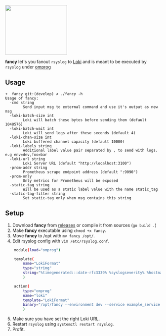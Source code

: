 <img src="https://user-images.githubusercontent.com/20154956/67162203-297e5300-f362-11e9-899b-4644d3084a02.png" width="200" height="160">

**fancy** let's you fanout `rsyslog` to [Loki](https://github.com/grafana/loki) and is meant to be executed by `rsyslog` under
[omprog](http://www.rsyslog.com/doc/master/configuration/modules/omprog.html)

## Usage

```
➜  fancy git:(develop) ✗ ./fancy -h                                                                                                  
Usage of fancy:
  -cmd string
        Send input msg to external command and use it's output as new msg
  -loki-batch-size int
        Loki will batch these bytes before sending them (default 1048576)
  -loki-batch-wait int
        Loki will send logs after these seconds (default 4)
  -loki-chan-size int
        Loki buffered channel capacity (default 10000)
  -loki-labels string
        Additional label value pair separated by , to send with logs. e.g env=dev,foo=bar
  -loki-url string
        Loki Server URL (default "http://localhost:3100")
  -prom-addr string
        Prometheus scrape endpoint address (default ":9090")
  -prom-only
        Only metrics for Prometheus will be exposed
  -static-tag string
        Will be used as a static label value with the name static_tag
  -static-tag-filter string
        Set static-tag only when msg contains this string
```
## Setup

1. Download **fancy** from [releases](https://github.com/negbie/fancy/releases) or compile it from sources (`go build .`)
2. Make **fancy** executable using `chmod +x fancy`.
3. Move **fancy** to /opt with `mv fancy /opt/`.
4. Edit rsyslog config with `vim /etc/rsyslog.conf`.

```bash
    module(load="omprog")

    template(
        name="LokiFormat"
        type="string"
        string="%timegenerated:::date-rfc3339% %syslogseverity% %hostname% %programname%%msg%\n"
        )

    action(
        type="omprog"
        name="loki"
        template="LokiFormat"
        binary="/opt/fancy --environment dev --service example_service --loki-url https://your_endpoint/api/prom/push"
        )
```
5. Make sure you have set the right Loki URL.
6. Restart `rsyslog` using `systemctl restart rsyslog`.
7. Profit.